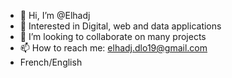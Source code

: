 - 👋 Hi, I’m @Elhadj
- 👀 Interested in Digital, web and data applications 
- 💞️ I’m looking to collaborate on many projects 
- 📫 How to reach me: elhadj.dlo19@gmail.com
-  French/English

<!---
Elhadj19/Elhadj19 is a ✨ special ✨ repository because its `README.md` (this file) appears on your GitHub profile.
You can click the Preview link to take a look at your changes.
--->
